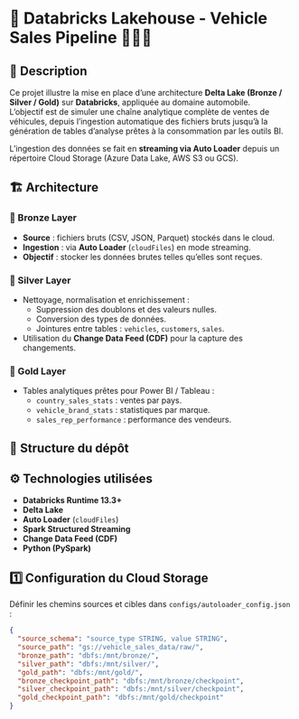 # 🚗 Databricks Lakehouse - Vehicle Sales Pipeline  🚧🚧🚧

## 📘 Description  
Ce projet illustre la mise en place d’une architecture **Delta Lake (Bronze / Silver / Gold)** sur **Databricks**, appliquée au domaine automobile.  
L’objectif est de simuler une chaîne analytique complète de ventes de véhicules, depuis l’ingestion automatique des fichiers bruts jusqu’à la génération de tables d’analyse prêtes à la consommation par les outils BI.

L’ingestion des données se fait en **streaming via Auto Loader** depuis un répertoire Cloud Storage (Azure Data Lake, AWS S3 ou GCS).


## 🏗️ Architecture

### 🥉 Bronze Layer
- **Source** : fichiers bruts (CSV, JSON, Parquet) stockés dans le cloud.
- **Ingestion** : via **Auto Loader** (`cloudFiles`) en mode streaming.  
- **Objectif** : stocker les données brutes telles qu’elles sont reçues.

### 🥈 Silver Layer
- Nettoyage, normalisation et enrichissement :
  - Suppression des doublons et des valeurs nulles.
  - Conversion des types de données.
  - Jointures entre tables : `vehicles`, `customers`, `sales`.
- Utilisation du **Change Data Feed (CDF)** pour la capture des changements.

### 🥇 Gold Layer
- Tables analytiques prêtes pour Power BI / Tableau :
  - `country_sales_stats` : ventes par pays.
  - `vehicle_brand_stats` : statistiques par marque.
  - `sales_rep_performance` : performance des vendeurs.


## 📂 Structure du dépôt



## ⚙️ Technologies utilisées
- **Databricks Runtime 13.3+**
- **Delta Lake**
- **Auto Loader** (`cloudFiles`)
- **Spark Structured Streaming**
- **Change Data Feed (CDF)**
- **Python (PySpark)**


## 1️⃣ Configuration du Cloud Storage
Définir les chemins sources et cibles dans `configs/autoloader_config.json` :
```json
{
  "source_schema": "source_type STRING, value STRING",
  "source_path": "gs://vehicle_sales_data/raw/",
  "bronze_path": "dbfs:/mnt/bronze/",
  "silver_path": "dbfs:/mnt/silver/",
  "gold_path": "dbfs:/mnt/gold/",
  "bronze_checkpoint_path": "dbfs:/mnt/bronze/checkpoint",
  "silver_checkpoint_path": "dbfs:/mnt/silver/checkpoint",
  "gold_checkpoint_path": "dbfs:/mnt/gold/checkpoint"
}

